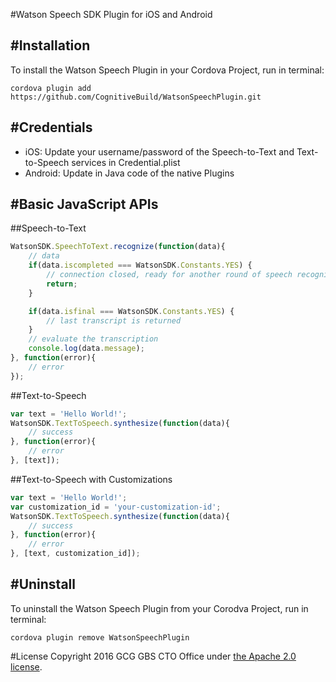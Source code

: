 #Watson Speech SDK Plugin for iOS and Android

#Installation
-------------

To install the Watson Speech Plugin in your Cordova Project, run in terminal:
```shell
cordova plugin add https://github.com/CognitiveBuild/WatsonSpeechPlugin.git
```

#Credentials
------------
* iOS: Update your username/password of the Speech-to-Text and Text-to-Speech services in Credential.plist
* Android: Update in Java code of the native Plugins

#Basic JavaScript APIs
----------------------

##Speech-to-Text
```javascript
WatsonSDK.SpeechToText.recognize(function(data){
    // data
    if(data.iscompleted === WatsonSDK.Constants.YES) {
        // connection closed, ready for another round of speech recognition
        return;
    }

    if(data.isfinal === WatsonSDK.Constants.YES) {
        // last transcript is returned
    }
    // evaluate the transcription
    console.log(data.message);
}, function(error){
    // error
});
```
##Text-to-Speech

```javascript
var text = 'Hello World!';
WatsonSDK.TextToSpeech.synthesize(function(data){
    // success
}, function(error){
    // error
}, [text]);
```
##Text-to-Speech with Customizations

```javascript
var text = 'Hello World!';
var customization_id = 'your-customization-id';
WatsonSDK.TextToSpeech.synthesize(function(data){
    // success
}, function(error){
    // error
}, [text, customization_id]);
```

#Uninstall
----------

To uninstall the Watson Speech Plugin from your Corodva Project, run in terminal:
```shell
cordova plugin remove WatsonSpeechPlugin
```

#License
Copyright 2016 GCG GBS CTO Office under [the Apache 2.0 license](LICENSE).
